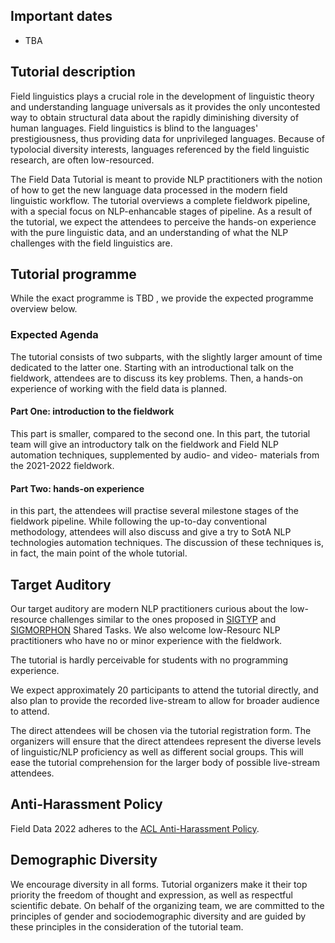 <script>document.title = "Field Data";</script>

## Important dates

 - TBA

## Tutorial description


Field linguistics plays a crucial role in the development of linguistic theory and understanding language universals as it provides the only uncontested way to obtain structural data about the rapidly diminishing diversity of human languages. Field linguistics is blind to the languages' prestigiousness, thus providing data for unprivileged languages. Because of typolocial diversity interests, languages referenced by the field linguistic research, are often low-resourced.

The Field Data Tutorial is meant to provide NLP practitioners with the notion of how to get the new language data processed in the modern field linguistic workflow. 
The tutorial overviews a complete fieldwork pipeline, with a special focus on NLP-enhancable stages of pipeline. 
As a result of the tutorial, we expect the attendees to perceive the hands-on experience with the pure linguistic data, and an understanding of what the NLP challenges with the field linguistics are.


## Tutorial programme 

While the exact programme is TBD , we provide the expected programme overview below.

### Expected Agenda
The tutorial consists of two subparts, with the slightly larger amount of time dedicated to the latter one. Starting with an introductional talk on the fieldwork, attendees are to discuss its key problems. Then, a hands-on experience of working with the field data is planned.
#### Part One: introduction to the fieldwork
This part is smaller, compared to the second one. In this part, the tutorial team will give an introductory talk on the fieldwork and Field NLP automation techniques, supplemented by audio- and video- materials from the 2021-2022 fieldwork.

#### Part Two: hands-on experience
in this part, the attendees will practise several milestone stages of the fieldwork pipeline.
While following the up-to-day conventional methodology, attendees will also discuss and give a try to SotA NLP technologies automation techniques.
The discussion of these techniques is, in fact, the main point of the whole tutorial.

## Target Auditory

Our target auditory are modern NLP practitioners curious about the low-resource challenges similar to the ones proposed in [SIGTYP](https://sigtyp.github.io/) and [SIGMORPHON](https://sigmorphon.github.io/) Shared Tasks.
We also welcome low-Resourc NLP practitioners who have no or minor experience with the fieldwork.

The tutorial is hardly perceivable for students with no programming experience.

We expect approximately 20 participants to attend the tutorial directly, and also plan to provide the recorded live-stream to allow for broader audience to attend.
    
The direct attendees will be chosen via the tutorial registration form. The organizers will ensure that the direct attendees represent the diverse levels of linguistic/NLP proficiency as well as different social groups. This will ease the tutorial comprehension for the larger body of possible live-stream attendees.


## Anti-Harassment Policy
Field Data 2022 adheres to the [ACL Anti-Harassment Policy](https://www.aclweb.org/adminwiki/sphp?title=Anti-Harassment_Policy).

## Demographic Diversity
We encourage diversity in all forms. 
Tutorial organizers make it their top priority the freedom of thought and expression, as well as respectful scientific debate. 
On behalf of the organizing team, we are committed to the principles of gender and sociodemographic diversity and are guided by these principles in the consideration of the tutorial team.
